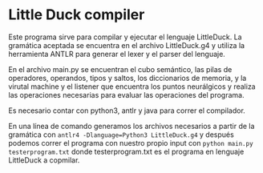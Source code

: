 # Little Duck compiler

Este programa sirve para compilar y ejecutar el lenguaje LittleDuck. La gramática aceptada se encuentra en el archivo LittleDuck.g4 y utiliza la herramienta ANTLR para generar el lexer y el parser del lenguaje.

En el archivo main.py se encuentran el cubo semántico, las pilas de operadores, operandos, tipos y saltos, los diccionarios de memoria, y la virutal machine y el listener que encuentra los puntos neurálgicos y realiza las operaciones necesarias para evaluar las operaciones del programa.

Es necesario contar con python3, antlr y java para correr el compilador.

En una línea de comando generamos los archivos necesarios a partir de la gramática con `antlr4 -Dlanguage=Python3 LittleDuck.g4` y después podemos correr el programa con nuestro propio input con `python main.py testerprogram.txt` donde testerprogram.txt es el programa en lenguaje LittleDuck a copmilar.
